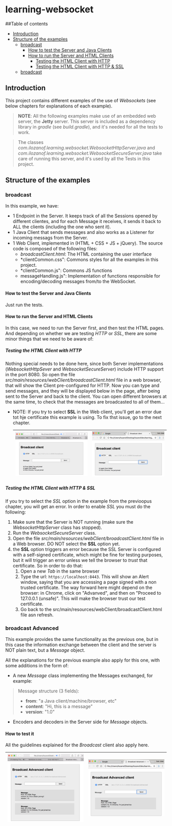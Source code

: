 # learning-websocket

##Table of contents
 * [Introduction](#Introduction)
 * [Structure of the  examples](#Structure-of-the-examples)
    * [broadcast](#broadcast)
        * [How to test the Server and Java Clients](#How-to-test-the-Server-and-Java-Clients)
        * [How to run the Server and HTML Clients](#How-to-run-the-Server-and-HTML-Clients)
            * [Testing the HTML Client with HTTP](#Testing-the-HTML-Client-with-HTTP)
            * [Testing the HTML Client with HTTP & SSL](#Testing-the-HTML-Client-with-HTTP-&-SSL)
    * [broadcast](#broadcast-Advanced)

## Introduction

This project contains different examples of the use of *Websockets* (see below chapters for explanations of each example).

> **NOTE**: 
> All the following examples make use of an embedded web server, the **Jetty** server. This server is included as a dependency library in *gradle* (see *build.gradle*), and it's needed for all the tests to work.

> The classes *com.ilozanof.learning.websocket.WebsocketHttpServer.java* and *com.ilozanof.learning.websocket.WebsocketSecureServer.java* take care of running this server, and it's used by all the Tests in this project.

## Structure of the examples

### broadcast
In this example, we have:
 * 1 Endpoint in the Server. 
   It keeps track of all the Sessions opened by different clientes, and for each Message it receives, it sends it back to ALL the clients (including the one who sent it).
 * 1 Java Client that sends messages and also works as a Listener for incoming messags from the Server.
 * 1 Web Client, implemented in (HTML + CSS + JS + jQuery). The source code is composed of the following files:
   * *broadcastClient.html*: The HTML containing the user interface
   * *clientCommon.css": Commons styles for all the examples in this project.
   * *clientCommon.js": Commons JS functions
   * messageHandling.js": Implementation of functions responsible for encoding/decoding messages from/to the WebSocket.
   
#### How to test the Server and Java Clients
Just run the tests.

#### How to run the Server and HTML Clients
In this case, we need to run the Server first, and then test the HTML pages. And depending on whether we are testing *HTTP* or *SSL*, there are some minor
 things that we need to be aware of:
 
##### Testing the HTML Client with HTTP
Nothing special needs to be done here, since both Server implementations (*WebsocketHttpSever* and *WebsocketSecureServer*) include HTTP support in the port 8080.
So open the file *src/main/resources/webClient/broadcastClient.html* file in a web browser, that will show the Client pre-configured for HTTP. Now you can type and send messages, 
and they will be displayed below in the page, after being sent to the Server and back to the client. You can open different browsers at the same time, to check that 
the messages are broadcasted to all of them...

* NOTE: If you try to select **SSL** in the Web client, you'll get an error due tot hje certificate  this example is using. To fix thst issue, go to the
next chapter.

  | ![](doc/broadcastSafari.png) | ![](doc/broadcastChrome.png)|
   --- | ---
 
 
##### Testing the HTML Client with HTTP & SSL

If you try to select the *SSL* option in the example from the previoopus chapter, you will get an error.
In order to enable *SSL* you must do the following:

 1. Make sure that the Server is NOT running (make sure the *WebsocketHttpServer* class has stopped).
 2. Run the *WebsocketSecureServer* class.
 3. Open the file *src/main/resources/webClient/broadcastClient.html* file in a Web browser. DO NOT select the **SSL** option yet.
 4. the **SSL** option triggers an error because the SSL Server is configured with a self-signed certificate, which might be fine 
  for testing purposes, but it will trigger an error unless we tell the browser to *trust* that certificate. So in order to do 
  that:
     1. Open a new *Tab* in the same browser
     2. Type the url: ``https://localhost:8443``. This will show an Alert window, saying that you are accessing a page signed with a non trusted
     certificate. The way forward here might depend on the browser: in Chrome, click on "Advanved", and then on "Proceed to 127.0.0.1 (unsafe)". 
     This will make the browser trust our test certificate.
     3. Go back to the src/main/resources/webClient/broadcastClient.html file asn refresh.
   
 
   
 ### broadcast Advanced
 
 This example provides the same functionality as the previous one, but in this case the information exchange 
 between the client and the server is NOT plain text, but a *Message* object.
 
 All the explanations for the previous example also apply for this one, with some additions in the form of:
  * A new *Message* class implementing the Messages exchanged, for example:
  
  > Message structure (3 fields):
  > * **from**: "a Java client/machine/browser, etc"
  > * **content**: "Hi, this is a message"
  > * **version**: "1.0"
  
  * Encoders and decoders in the Server side for *Message* objects.
 
 
 #### How to test it
 All the guidelines explained for the *Broadcast* client also apply here.
 
 
   | ![](doc/broadcastAdvancedSafari.png) | ![](doc/broadcastAdvancedChrome.png)|
   --- | ---
 
